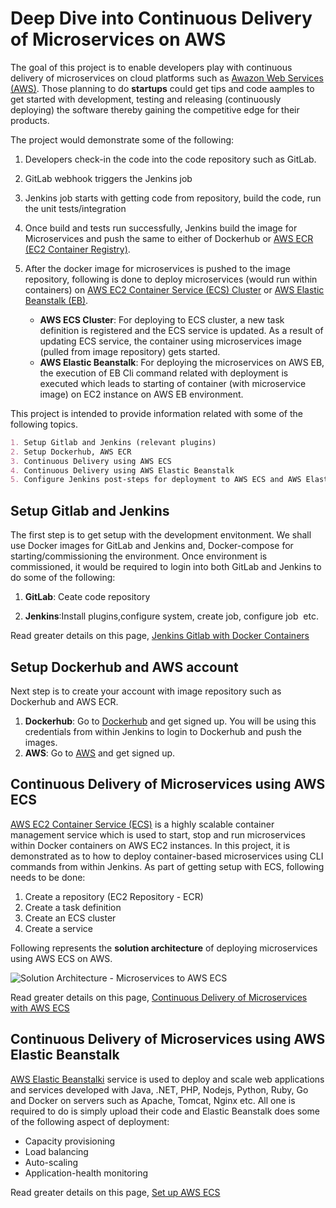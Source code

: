 # Deep Dive into Continuous Delivery of Microservices on AWS

The goal of this project is to enable developers play with continuous delivery of microservices on cloud platforms such as [Awazon Web Services (AWS)](https://aws.amazon.com/). Those planning to do **startups** could get tips and code aamples to get started with development, testing and releasing (continuously deploying) the software thereby gaining the competitive edge for their products.


The project would demonstrate some of the following:

 1. Developers check-in the code into the code repository such as GitLab. 
 2. GitLab webhook triggers the Jenkins job 
 3. Jenkins job starts with getting code from repository, build the code, run the unit tests/integration 
 4. Once build and tests run successfully, Jenkins build the image for Microservices and push the same to either of Dockerhub or [AWS ECR (EC2 Container Registry)](https://aws.amazon.com/ecr/).
 5. After the docker image for microservices is pushed to the image repository, following is done to deploy microservices (would run within containers) on [AWS EC2 Container Service (ECS) Cluster](http://docs.aws.amazon.com/AmazonECS/latest/developerguide/ECS_clusters.html) or [AWS Elastic Beanstalk (EB)](http://docs.aws.amazon.com/elasticbeanstalk/latest/dg/Welcome.html).

    - **AWS ECS Cluster**: For deploying to ECS cluster, a new task definition is registered and the ECS service is updated. As a result of updating ECS service, the container using microservices image (pulled from image repository) gets started.
    - **AWS Elastic Beanstalk**: For deploying the microservices on AWS EB, the execution of EB Cli command related with deployment is executed which leads to starting of container (with microservice image) on EC2 instance on AWS EB environment.


This project is intended to provide information related with some of the following topics.
```markdown
1. Setup Gitlab and Jenkins (relevant plugins)
2. Setup Dockerhub, AWS ECR
3. Continuous Delivery using AWS ECS 
4. Continuous Delivery using AWS Elastic Beanstalk 
5. Configure Jenkins post-steps for deployment to AWS ECS and AWS Elastic Beanstalk
```
## Setup Gitlab and Jenkins


The first step is to get setup with the development envitonment. We shall use Docker images for GitLab and Jenkins and, Docker-compose for starting/commissioning the environment. Once environment is commissioned, it would be required to login into both GitLab and Jenkins to do some of the following:

1. **GitLab**: Ceate code repository

2. **Jenkins**:Install plugins,configure system, create job, configure job  etc.  

Read greater details on this page, [Jenkins Gitlab with Docker Containers](https://github.com/eajitesh/Continuous-Delivery-Microservices-AWS/blob/master/jenkins-gitlab-setup.md)

## Setup Dockerhub and AWS account    

Next step is to create your account with image repository such as Dockerhub and AWS ECR. 

1. **Dockerhub**: Go to [Dockerhub](http://www.dockerhub.com) and get signed up. You will be using this credentials from within Jenkins to login to Dockerhub and push the images.
2. **AWS**: Go to [AWS](http://www.aws.com) and get signed up. 

## Continuous Delivery of Microservices using AWS ECS

[AWS EC2 Container Service (ECS)](http://docs.aws.amazon.com/AmazonECS/latest/developerguide/Welcome.html) is a highly scalable container management service which is used to start, stop and run microservices within Docker containers on AWS EC2 instances. In this project, it is demonstrated as to how to deploy container-based microservices using CLI commands from within Jenkins. As part of getting setup with ECS, following needs to be done:

 1. Create a repository (EC2 Repository - ECR)
 2. Create a task definition 
 3. Create an ECS cluster
 4. Create a service

Following represents the **solution architecture** of deploying microservices using AWS ECS on AWS.

![Solution Architecture - Microservices to AWS ECS](https://github.com/eajitesh/Continuous-Delivery-Microservices-AWS/blob/master/images/aws_ecs.png)

Read greater details on this page, [Continuous Delivery of Microservices with AWS ECS](https://github.com/eajitesh/Continuous-Delivery-Microservices-AWS/blob/master/aws-ecs-setup.md)

## Continuous Delivery of Microservices using AWS Elastic Beanstalk

[AWS Elastic Beanstalki](https://aws.amazon.com/documentation/elastic-beanstalk/) service is used to deploy and scale web applications and services developed with Java, .NET, PHP, Nodejs, Python, Ruby, Go and Docker on servers such as Apache, Tomcat, Nginx etc. All one is required to do is simply upload their code and Elastic Beanstalk does some of the following aspect of deployment:

 - Capacity provisioning
 - Load balancing
 - Auto-scaling
 - Application-health monitoring

Read greater details on this page, [Set up AWS ECS](https://github.com/eajitesh/Continuous-Delivery-Microservices-AWS/blob/master/aws-eb-setup.md)

